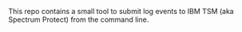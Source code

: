 This repo contains a small tool to submit log events to IBM TSM (aka Spectrum
Protect) from the command line.
